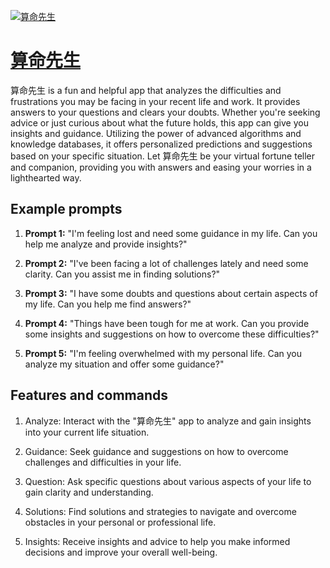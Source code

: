 [![算命先生](https://files.oaiusercontent.com/file-Z8Cc5MLJJcennLfnaDkkFdmh?se=2123-10-17T02%3A50%3A45Z&sp=r&sv=2021-08-06&sr=b&rscc=max-age%3D31536000%2C%20immutable&rscd=attachment%3B%20filename%3D2b0944ac-384b-42b6-96ce-0c73306db283.png&sig=Qy/T0Wt2J2j6vNjDNnvySmSw%2Bl1n2lRwejhq2652NTk%3D)](https://chat.openai.com/g/g-Y0W0GCBw9-suan-ming-xian-sheng)

# [算命先生](https://chat.openai.com/g/g-Y0W0GCBw9-suan-ming-xian-sheng)

算命先生 is a fun and helpful app that analyzes the difficulties and frustrations you may be facing in your recent life and work. It provides answers to your questions and clears your doubts. Whether you're seeking advice or just curious about what the future holds, this app can give you insights and guidance. Utilizing the power of advanced algorithms and knowledge databases, it offers personalized predictions and suggestions based on your specific situation. Let 算命先生 be your virtual fortune teller and companion, providing you with answers and easing your worries in a lighthearted way.

## Example prompts

1. **Prompt 1:** "I'm feeling lost and need some guidance in my life. Can you help me analyze and provide insights?"

2. **Prompt 2:** "I've been facing a lot of challenges lately and need some clarity. Can you assist me in finding solutions?"

3. **Prompt 3:** "I have some doubts and questions about certain aspects of my life. Can you help me find answers?"

4. **Prompt 4:** "Things have been tough for me at work. Can you provide some insights and suggestions on how to overcome these difficulties?"

5. **Prompt 5:** "I'm feeling overwhelmed with my personal life. Can you analyze my situation and offer some guidance?"

## Features and commands

1. Analyze: Interact with the "算命先生" app to analyze and gain insights into your current life situation.

2. Guidance: Seek guidance and suggestions on how to overcome challenges and difficulties in your life.

3. Question: Ask specific questions about various aspects of your life to gain clarity and understanding.

4. Solutions: Find solutions and strategies to navigate and overcome obstacles in your personal or professional life.

5. Insights: Receive insights and advice to help you make informed decisions and improve your overall well-being.